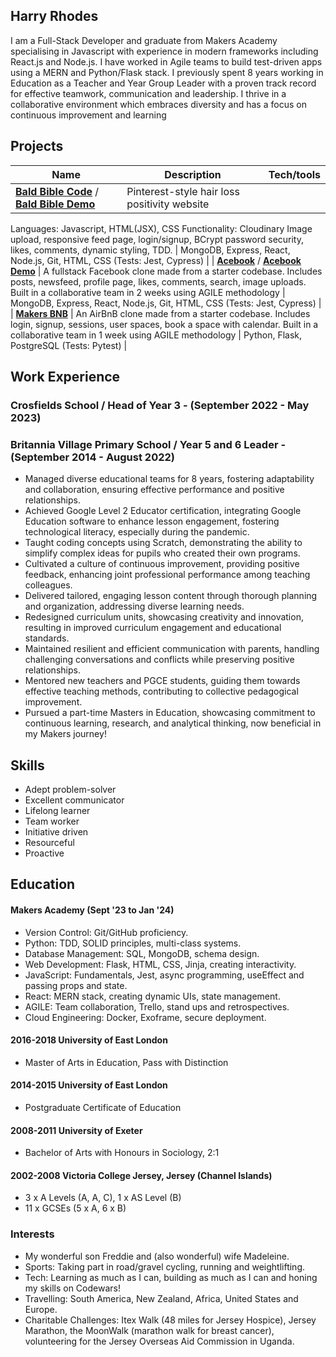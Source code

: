 ## Harry Rhodes

I am a Full-Stack Developer and graduate from Makers Academy specialising in Javascript with experience in modern frameworks including React.js and Node.js. I have worked in Agile teams to build test-driven apps using a MERN and Python/Flask stack. I previously spent 8 years working in Education as a Teacher and Year Group Leader with a proven track record for effective teamwork, communication and leadership. I thrive in a collaborative environment which embraces diversity and has a focus on continuous improvement and learning

## Projects

| Name                         | Description       | Tech/tools        |
| ---------------------------- | ----------------- | ----------------- |
| [**Bald Bible Code**](https://github.com/hjtrhodes/baldbibleHR)  /  [**Bald Bible Demo**](https://baldbible-s8q0.onrender.com/)  | Pinterest-style hair loss positivity website 
Languages: Javascript, HTML(JSX), CSS
Functionality: Cloudinary Image upload, responsive feed page, login/signup, BCrypt password security, likes, comments, dynamic styling, TDD.
 | MongoDB, Express, React, Node.js, Git, HTML, CSS (Tests: Jest, Cypress) |
| [**Acebook**](https://github.com/hjtrhodes/Acebook-my-version)  /  [**Acebook Demo**](https://acebook-mo3r.onrender.com/)     | A fullstack Facebook clone made from a starter codebase. Includes posts, newsfeed, profile page, likes, comments, search, image uploads. Built in a collaborative team in 2 weeks using AGILE methodology | MongoDB, Express, React, Node.js, Git, HTML, CSS (Tests: Jest, Cypress) |
| [**Makers BNB**](https://github.com/hjtrhodes/MakersBNBPersonal)  | An AirBnB clone made from a starter codebase. Includes login, signup, sessions, user spaces, book a space with calendar. Built in a collaborative team in 1 week using AGILE methodology | Python, Flask, PostgreSQL (Tests: Pytest) |

## Work Experience

### Crosfields School / Head of Year 3 - (September 2022 - May 2023)
### Britannia Village Primary School / Year 5 and 6 Leader - (September 2014 - August 2022)  
- Managed diverse educational teams for 8 years, fostering adaptability and collaboration, ensuring effective performance and positive relationships.
- Achieved Google Level 2 Educator certification, integrating Google Education software to enhance lesson engagement, fostering technological literacy, especially during the pandemic.
- Taught coding concepts using Scratch, demonstrating the ability to simplify complex ideas for pupils who created their own programs.
- Cultivated a culture of continuous improvement, providing positive feedback, enhancing joint professional performance among teaching colleagues.
- Delivered tailored, engaging lesson content through thorough planning and organization, addressing diverse learning needs.
- Redesigned curriculum units, showcasing creativity and innovation, resulting in improved curriculum engagement and educational standards.
- Maintained resilient and efficient communication with parents, handling challenging conversations and conflicts while preserving positive relationships.
- Mentored new teachers and PGCE students, guiding them towards effective teaching methods, contributing to collective pedagogical improvement.
- Pursued a part-time Masters in Education, showcasing commitment to continuous learning, research, and analytical thinking, now beneficial in my Makers journey!

## Skills

- Adept problem-solver
- Excellent communicator
- Lifelong learner
- Team worker
- Initiative driven
- Resourceful
- Proactive

## Education

#### Makers Academy (Sept '23 to Jan '24)
- Version Control: Git/GitHub proficiency.
- Python: TDD, SOLID principles, multi-class systems.
- Database Management: SQL, MongoDB, schema design.
- Web Development: Flask, HTML, CSS, Jinja, creating interactivity.
- JavaScript: Fundamentals, Jest, async programming, useEffect and passing props and state.
- React: MERN stack, creating dynamic UIs, state management.
- AGILE: Team collaboration, Trello, stand ups and retrospectives.
- Cloud Engineering: Docker, Exoframe, secure deployment.

#### 2016-2018	University of East London
  - Master of Arts in Education, Pass with Distinction
#### 2014-2015	University of East London 
  - Postgraduate Certificate of Education
#### 2008-2011	University of Exeter 
  - Bachelor of Arts with Honours in Sociology, 2:1 
#### 2002-2008	Victoria College Jersey, Jersey (Channel Islands)
  - 3 x A Levels (A, A, C), 1 x AS Level (B)
  - 11 x GCSEs (5 x A, 6 x B)

### Interests

- My wonderful son Freddie and (also wonderful) wife Madeleine.
- Sports: Taking part in road/gravel cycling, running and weightlifting.
- Tech: Learning as much as I can, building as much as I can and honing my skills on Codewars!
- Travelling: South America, New Zealand, Africa, United States and Europe.
- Charitable Challenges: Itex Walk (48 miles for Jersey Hospice), Jersey Marathon, the MoonWalk (marathon walk for breast cancer), volunteering for the Jersey Overseas Aid Commission in Uganda.

